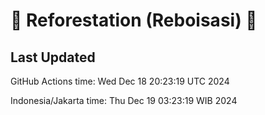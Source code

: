 
# 🌳 Reforestation (Reboisasi) 🌲

## Last Updated

GitHub Actions time: Wed Dec 18 20:23:19 UTC 2024

Indonesia/Jakarta time: Thu Dec 19 03:23:19 WIB 2024
